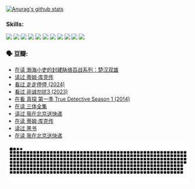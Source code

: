 
[![Anurag's github stats](https://github-readme-stats.vercel.app/api?username=w940853815)](https://github.com/anuraghazra/github-readme-stats)

### Skills:

<code><img height="32" src="https://cdn.jsdelivr.net/npm/simple-icons@v5/icons/python.svg"></code>
<code><img height="32" src="https://cdn.jsdelivr.net/npm/simple-icons@v5/icons/javascript.svg"></code>
<code><img height="32" src="https://cdn.jsdelivr.net/npm/simple-icons@v5/icons/django.svg"></code>
<code><img height="32" src="https://cdn.jsdelivr.net/npm/simple-icons@v5/icons/flask.svg"></code>
<code><img height="32" src="https://cdn.jsdelivr.net/npm/simple-icons@v5/icons/vuetify.svg"></code>
<code><img height="32" src="https://cdn.jsdelivr.net/npm/simple-icons@v5/icons/git.svg"></code>
<code><img height="32" src="https://cdn.jsdelivr.net/npm/simple-icons@v5/icons/docker.svg"></code>
<code><img height="32" src="https://cdn.jsdelivr.net/npm/simple-icons@v5/icons/postgresql.svg"></code>
<code><img height="32" src="https://cdn.jsdelivr.net/npm/simple-icons@v5/icons/elasticsearch.svg"></code>
<code><img height="32" src="https://cdn.jsdelivr.net/npm/simple-icons@v5/icons/macos.svg"></code>
<code><img height="32" src="https://cdn.jsdelivr.net/npm/simple-icons@v5/icons/linux.svg"></code>

### 🗣 豆瓣:

<!-- DOUBAN-ACTIVITIES:START -->
- [在读 渤海小吏的封建脉络百战系列：楚汉双雄](https://www.douban.com/people/136069238/status/4700950146/?_i=25178684)
- [读过 蒂姆·库克传](https://www.douban.com/people/136069238/status/4700949869/?_i=25178684)
- [看过 走走停停‎ (2024)](https://www.douban.com/people/136069238/status/4684430230/?_i=25178685)
- [看过 非诚勿扰3‎ (2023)](https://www.douban.com/people/136069238/status/4676324100/?_i=25178685)
- [在看 真探 第一季 True Detective Season 1‎ (2014)](https://www.douban.com/people/136069238/status/4673382852/?_i=25178685)
- [在读 三体全集](https://www.douban.com/people/136069238/status/4672842521/?_i=25178685)
- [读过 我在北京送快递](https://www.douban.com/people/136069238/status/4672842036/?_i=25178685)
- [在读 蒂姆·库克传](https://www.douban.com/people/136069238/status/4663517053/?_i=25178685)
- [读过 黑书](https://www.douban.com/people/136069238/status/4663516022/?_i=25178685)
- [在读 我在北京送快递](https://www.douban.com/people/136069238/status/4658098365/?_i=25178685)
<!-- DOUBAN-ACTIVITIES:END -->


![Snake animation](https://raw.githubusercontent.com/w940853815/w940853815/output/github-contribution-grid-snake.svg)

<!--
**w940853815/w940853815** is a ✨ _special_ ✨ repository because its `README.md` (this file) appears on your GitHub profile.

Here are some ideas to get you started:

- 🔭 I’m currently working on ...
- 🌱 I’m currently learning ...
- 👯 I’m looking to collaborate on ...
- 🤔 I’m looking for help with ...
- 💬 Ask me about ...
- 📫 How to reach me: ...
- 😄 Pronouns: ...
- ⚡ Fun fact: ...
-->

